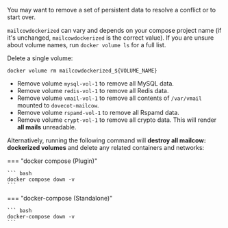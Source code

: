 You may want to remove a set of persistent data to resolve a conflict or to start over.

`mailcowdockerized` can vary and depends on your compose project name (if it's unchanged, `mailcowdockerized` is the correct value). If you are unsure about volume names, run `docker volume ls` for a full list.

Delete a single volume:

```
docker volume rm mailcowdockerized_${VOLUME_NAME}
```

- Remove volume `mysql-vol-1` to remove all MySQL data.
- Remove volume `redis-vol-1` to remove all Redis data.
- Remove volume `vmail-vol-1` to remove all contents of `/var/vmail` mounted to `dovecot-mailcow`.
- Remove volume `rspamd-vol-1` to remove all Rspamd data.
- Remove volume `crypt-vol-1` to remove all crypto data. This will render **all mails** unreadable.

Alternatively, running the following command will **destroy all mailcow: dockerized volumes** and delete any related containers and networks:

=== "docker compose (Plugin)"

    ``` bash
    docker compose down -v
    ```

=== "docker-compose (Standalone)"

    ``` bash
    docker-compose down -v
    ```
